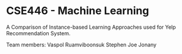 CSE446 - Machine Learning
======

A Comparison of Instance-based Learning Approaches used for Yelp Recommendation System.

Team members:
Vaspol Ruamviboonsuk
Stephen Joe Jonany
